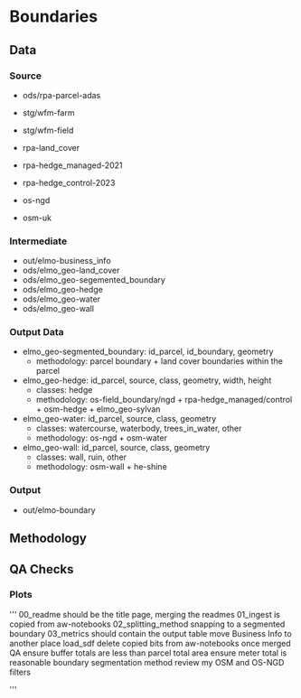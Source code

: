 # Boundaries


## Data
### Source
- ods/rpa-parcel-adas
- stg/wfm-farm
- stg/wfm-field

- rpa-land_cover

- rpa-hedge_managed-2021
- rpa-hedge_control-2023
- os-ngd
- osm-uk



### Intermediate
- out/elmo-business_info
- ods/elmo_geo-land_cover
- ods/elmo_geo-segemented_boundary
- ods/elmo_geo-hedge
- ods/elmo_geo-water
- ods/elmo_geo-wall



### Output Data
- elmo_geo-segmented_boundary: id_parcel, id_boundary, geometry
  - methodology: parcel boundary + land cover boundaries within the parcel
- elmo_geo-hedge: id_parcel, source, class, geometry, width, height
  - classes: hedge
  - methodology: os-field_boundary/ngd + rpa-hedge_managed/control + osm-hedge + elmo_geo-sylvan
- elmo_geo-water: id_parcel, source, class, geometry
  - classes: watercourse, waterbody, trees_in_water, other
  - methodology: os-ngd + osm-water
- elmo_geo-wall: id_parcel, source, class, geometry
  - classes: wall, ruin, other
  - methodology: osm-wall + he-shine



### Output
- out/elmo-boundary
## Methodology


## QA Checks
### Plots



'''
00_readme should be the title page, merging the readmes
01_ingest is copied from aw-notebooks
02_splitting_method snapping to a segmented boundary
03_metrics should contain the output table
move Business Info to another place
load_sdf
delete copied bits from aw-notebooks once merged
QA
    ensure buffer totals are less than parcel total area
    ensure meter total is reasonable
    boundary segmentation method
    review my OSM and OS-NGD filters


'''
